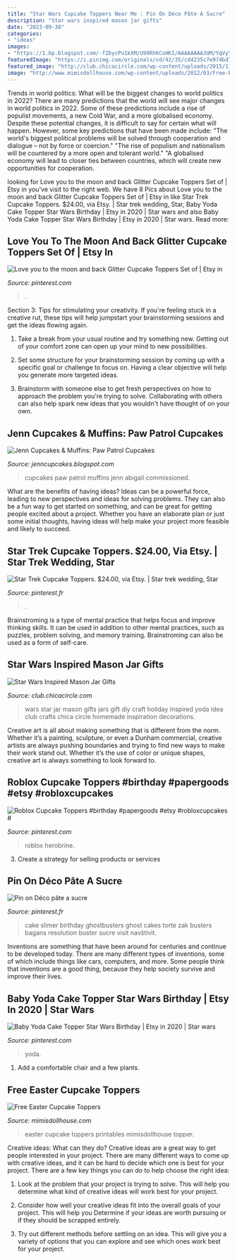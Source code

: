 ```yaml
---
title: "Star Wars Cupcake Toppers Near Me : Pin On Déco Pâte A Sucre"
description: "Star wars inspired mason jar gifts"
date: "2023-09-30"
categories:
- "ideas"
images:
- "https://1.bp.blogspot.com/-fZbycPu1kXM/U99RhKCoHKI/AAAAAAAAJUM/YqVyYF7Feos/s1600/P1270140.JPG"
featuredImage: "https://i.pinimg.com/originals/cd/42/35/cd4235c7e974bd705302b85160e88afd.jpg"
featured_image: "http://club.chicacircle.com/wp-content/uploads/2015/11/R2D2-and-Yoda-Mason-Jar-craft-idea-@clubchicacircle.jpg"
image: "http://www.mimisdollhouse.com/wp-content/uploads/2012/03/Free-Easter-Cupcake-Toppers.jpg"
---
```



Trends in world politics: What will be the biggest changes to world politics in 2022?
There are many predictions that the world will see major changes in world politics in 2022. Some of these predictions include a rise of populist movements, a new Cold War, and a more globalised economy. Despite these potential changes, it is difficult to say for certain what will happen. However, some key predictions that have been made include: 
"The world's biggest political problems will be solved through cooperation and dialogue – not by force or coercion."
"The rise of populism and nationalism will be countered by a more open and tolerant world."
"A globalised economy will lead to closer ties between countries, which will create new opportunities for cooperation.

	

		
looking for Love you to the moon and back Glitter Cupcake Toppers Set of | Etsy in you've visit to the right web. We have 8 Pics about Love you to the moon and back Glitter Cupcake Toppers Set of | Etsy in like Star Trek Cupcake Toppers. $24.00, via Etsy. | Star trek wedding, Star, Baby Yoda Cake Topper Star Wars Birthday | Etsy in 2020 | Star wars and also Baby Yoda Cake Topper Star Wars Birthday | Etsy in 2020 | Star wars. Read more:
		
    
## Love You To The Moon And Back Glitter Cupcake Toppers Set Of | Etsy In

<img loading=lazy src="https://i.pinimg.com/736x/fa/c0/cc/fac0ccf5de1502e98115858a5bddc00d.jpg" onerror="this.onerror=null;this.src='https://tse3.mm.bing.net/th?id=OIP.aNdTKcYvOQcbA5_4oPYaTQAAAA&amp;pid=15.1';" alt="Love you to the moon and back Glitter Cupcake Toppers Set of | Etsy in">

_Source: pinterest.com_

>. 

	

Section 3: Tips for stimulating your creativity.
If you're feeling stuck in a creative rut, these tips will help jumpstart your brainstorming sessions and get the ideas flowing again.
1. Take a break from your usual routine and try something new. Getting out of your comfort zone can open up your mind to new possibilities.

2. Set some structure for your brainstorming session by coming up with a specific goal or challenge to focus on. Having a clear objective will help you generate more targeted ideas.

3. Brainstorm with someone else to get fresh perspectives on how to approach the problem you're trying to solve. Collaborating with others can also help spark new ideas that you wouldn't have thought of on your own.

    
## Jenn Cupcakes &amp; Muffins: Paw Patrol Cupcakes

<img loading=lazy src="https://1.bp.blogspot.com/-fZbycPu1kXM/U99RhKCoHKI/AAAAAAAAJUM/YqVyYF7Feos/s1600/P1270140.JPG" onerror="this.onerror=null;this.src='https://tse4.mm.bing.net/th?id=OIP.TRctrqLp1qU2V50rjxKSDwHaGK&amp;pid=15.1';" alt="Jenn Cupcakes &amp; Muffins: Paw Patrol Cupcakes">

_Source: jenncupcakes.blogspot.com_

>cupcakes paw patrol muffins jenn abigail commissioned. 

	

What are the benefits of having ideas?
Ideas can be a powerful force, leading to new perspectives and ideas for solving problems. They can also be a fun way to get started on something, and can be great for getting people excited about a project. Whether you have an elaborate plan or just some initial thoughts, having ideas will help make your project more feasible and likely to succeed.

    
## Star Trek Cupcake Toppers. $24.00, Via Etsy. | Star Trek Wedding, Star

<img loading=lazy src="https://i.pinimg.com/originals/10/0d/70/100d709caa5eed5f0495592b2af5b3e9.jpg" onerror="this.onerror=null;this.src='https://tse4.mm.bing.net/th?id=OIP.-b-uM8W9fO1tfKNfzdFfYQHaGj&amp;pid=15.1';" alt="Star Trek Cupcake Toppers. $24.00, via Etsy. | Star trek wedding, Star">

_Source: pinterest.fr_

>. 

	

Brainstroming is a type of mental practice that helps focus and improve thinking skills. It can be used in addition to other mental practices, such as puzzles, problem solving, and memory training. Brainstroming can also be used as a form of self-care.

    
## Star Wars Inspired Mason Jar Gifts

<img loading=lazy src="http://club.chicacircle.com/wp-content/uploads/2015/11/R2D2-and-Yoda-Mason-Jar-craft-idea-@clubchicacircle.jpg" onerror="this.onerror=null;this.src='https://tse3.mm.bing.net/th?id=OIP.LHPD2GkXiawgVtYOLn8WkwHaLF&amp;pid=15.1';" alt="Star Wars Inspired Mason Jar Gifts">

_Source: club.chicacircle.com_

>wars star jar mason gifts jars gift diy craft holiday inspired yoda idea club crafts chica circle homemade inspiration decorations. 

	

Creative art is all about making something that is different from the norm. Whether it’s a painting, sculpture, or even a Dunham commercial, creative artists are always pushing boundaries and trying to find new ways to make their work stand out. Whether it’s the use of color or unique shapes, creative art is always something to look forward to.

    
## Roblox Cupcake Toppers #birthday #papergoods #etsy #robloxcupcakes #

<img loading=lazy src="https://i.pinimg.com/originals/cd/42/35/cd4235c7e974bd705302b85160e88afd.jpg" onerror="this.onerror=null;this.src='https://tse1.mm.bing.net/th?id=OIP.k2M5SNjLJo9S_FLr4g9ZugHaHa&amp;pid=15.1';" alt="Roblox Cupcake Toppers #birthday #papergoods #etsy #robloxcupcakes #">

_Source: pinterest.com_

>roblox herobrine. 

	

3. Create a strategy for selling products or services 

    
## Pin On Déco Pâte A Sucre

<img loading=lazy src="https://i.pinimg.com/originals/c8/21/c0/c821c027de4a7ea69a85879dd4fab366.jpg" onerror="this.onerror=null;this.src='https://tse2.mm.bing.net/th?id=OIP.kqQE-Ht_MHUWX64u-fc0NAHaLT&amp;pid=15.1';" alt="Pin on Déco pâte a sucre">

_Source: pinterest.fr_

>cake slimer birthday ghostbusters ghost cakes torte zak busters bagans resolution buster sucre visit navštívit. 

	

Inventions are something that have been around for centuries and continue to be developed today. There are many different types of inventions, some of which include things like cars, computers, and more. Some people think that inventions are a good thing, because they help society survive and improve their lives.

    
## Baby Yoda Cake Topper Star Wars Birthday | Etsy In 2020 | Star Wars

<img loading=lazy src="https://i.pinimg.com/originals/f1/49/e5/f149e560056d10859c31e4aafba9b235.jpg" onerror="this.onerror=null;this.src='https://tse2.mm.bing.net/th?id=OIP.5BQtc_t5ZDMc7kT7IAIpNwHaJ4&amp;pid=15.1';" alt="Baby Yoda Cake Topper Star Wars Birthday | Etsy in 2020 | Star wars">

_Source: pinterest.com_

>yoda. 

	

1. Add a comfortable chair and a few plants. 

    
## Free Easter Cupcake Toppers

<img loading=lazy src="http://www.mimisdollhouse.com/wp-content/uploads/2012/03/Free-Easter-Cupcake-Toppers.jpg" onerror="this.onerror=null;this.src='https://tse1.mm.bing.net/th?id=OIP.F3AHo9FhDxP-ICk8hASnRgHaHa&amp;pid=15.1';" alt="Free Easter Cupcake Toppers">

_Source: mimisdollhouse.com_

>easter cupcake toppers printables mimisdollhouse topper. 

	

Creative ideas: What can they do?
Creative ideas are a great way to get people interested in your project. There are many different ways to come up with creative ideas, and it can be hard to decide which one is best for your project. There are a few key things you can do to help choose the right idea:
1. Look at the problem that your project is trying to solve. This will help you determine what kind of creative ideas will work best for your project.

2. Consider how well your creative ideas fit into the overall goals of your project. This will help you Determine if your ideas are worth pursuing or if they should be scrapped entirely.

3. Try out different methods before settling on an idea. This will give you a variety of options that you can explore and see which ones work best for your project.


